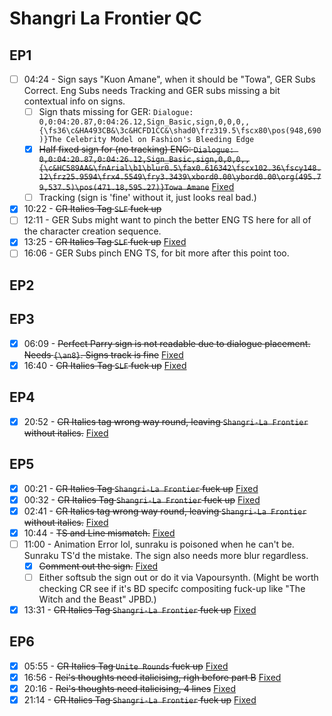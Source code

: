 # Shangri La Frontier QC

## EP1

- [ ] 04:24 - Sign says "Kuon Amane", when it should be "Towa", GER Subs Correct. Eng Subs needs Tracking and GER subs missing a bit contextual info on signs.
  - [ ] Sign thats missing for GER: `Dialogue: 0,0:04:20.87,0:04:26.12,Sign_Basic,sign,0,0,0,,{\fs36\c&HA493CB&\3c&HCFD1CC&\shad0\frz319.5\fscx80\pos(948,690)}The Celebrity Model on Fashion's Bleeding Edge`
  - [x] ~~Half fixed sign for (no tracking) ENG: `Dialogue: 0,0:04:20.87,0:04:26.12,Sign_Basic,sign,0,0,0,,{\c&HC589AA&\fnArial\b1\blur0.5\fax0.616342\fscx102.36\fscy148.12\frz25.9594\frx4.5549\fry3.3439\xbord0.00\ybord0.00\org(495.79,537.5)\pos(471.18,595.27)}Towa Amane`~~ [Fixed](https://github.com/Vodes/SLF/commit/76b8688827afb4cf8d0d10711e9acec4182629d4)
  - [ ] Tracking (sign is 'fine' without it, just looks real bad.)
- [x] 10:22 - ~~CR Italics Tag `SLF` fuck up~~
- [ ] 12:11 - GER Subs might want to pinch the better ENG TS here for all of the character creation sequence.
- [x] 13:25 - ~~CR Italics Tag `SLF` fuck up~~ [Fixed](https://github.com/Vodes/SLF/commit/cea925e9df557616801e55de36f7c2f9683d910b#diff-2a33fa3055e3d12730ee5bf3e9609cf6ea426dfb230aba16e1686f0da53f0c7c)
- [ ] 16:06 - GER Subs pinch ENG TS, for bit more after this point too.  

## EP2

## EP3

- [x] 06:09 - ~~Perfect Parry sign is not readable due to dialogue placement. Needs `{\an8}`. Signs track is fine~~ [Fixed](https://github.com/Vodes/SLF/commit/ccab0103fcda95569ba185ba448bf65277a10d8c)
- [x] 16:40 - ~~CR Italics Tag `SLF` fuck up~~ [Fixed](https://github.com/Vodes/SLF/commit/cea925e9df557616801e55de36f7c2f9683d910b#diff-2a33fa3055e3d12730ee5bf3e9609cf6ea426dfb230aba16e1686f0da53f0c7c)

## EP4

- [x] 20:52 - ~~CR Italics tag wrong way round, leaving `Shangri-La Frontier` without italics.~~ [Fixed](https://github.com/Vodes/SLF/commit/de32e31340145ff4141fa5e90878f42ad5e76d95)

## EP5

- [x] 00:21 - ~~CR Italics Tag `Shangri-La Frontier` fuck up~~ [Fixed](https://github.com/Vodes/SLF/commit/eba6155840d4fcfec84db00626b7daa6f09578f0)
- [x] 00:32 - ~~CR Italics Tag `Shangri-La Frontier` fuck up~~ [Fixed](https://github.com/Vodes/SLF/commit/eba6155840d4fcfec84db00626b7daa6f09578f0)
- [x] 02:41 - ~~CR Italics tag wrong way round, leaving `Shangri-La Frontier` without italics.~~ [Fixed](https://github.com/Vodes/SLF/commit/eba6155840d4fcfec84db00626b7daa6f09578f0)
- [x] 10:44 - ~~TS and Line mismatch.~~ [Fixed](https://github.com/Vodes/SLF/commit/eba6155840d4fcfec84db00626b7daa6f09578f0)
- [ ] 11:00 - Animation Error lol, sunraku is poisoned when he can't be. Sunraku TS'd the mistake. The sign also needs more blur regardless. 
  - [x] ~~Comment out the sign.~~ [Fixed](https://github.com/Vodes/SLF/commit/988e21140345fb120cac5c0630a4b7023e109332)
  - [ ] Either softsub the sign out or do it via Vapoursynth. (Might be worth checking CR see if it's BD specifc compositing fuck-up like "The Witch and the Beast" JPBD.)
- [x] 13:31 - ~~CR Italics Tag `Shangri-La Frontier` fuck up~~ [Fixed](https://github.com/Vodes/SLF/commit/eded73d00d78537a518224348b227a312b77b69f)

## EP6

- [x] 05:55 - ~~CR Italics Tag `Unite Rounds` fuck up~~ [Fixed](https://github.com/Vodes/SLF/commit/cea925e9df557616801e55de36f7c2f9683d910b#diff-2a33fa3055e3d12730ee5bf3e9609cf6ea426dfb230aba16e1686f0da53f0c7c)
- [x] 16:56 - ~~Rei's thoughts need italicising, righ before part B~~ [Fixed](https://github.com/Vodes/SLF/commit/792f22fa379dbc08dea7425203b0625f1238fee3)
- [x] 20:16 - ~~Rei's thoughts need italicising, 4  lines~~ [Fixed](https://github.com/Vodes/SLF/commit/792f22fa379dbc08dea7425203b0625f1238fee3)
- [x] 21:14 - ~~CR Italics Tag `Shangri-La Frontier` fuck up~~ [Fixed](https://github.com/Vodes/SLF/commit/cea925e9df557616801e55de36f7c2f9683d910b#diff-2a33fa3055e3d12730ee5bf3e9609cf6ea426dfb230aba16e1686f0da53f0c7c)
